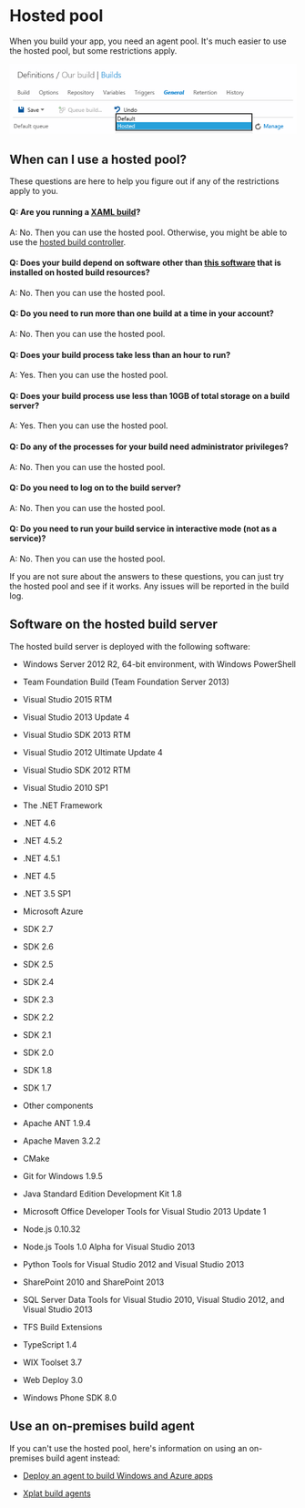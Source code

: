 <properties
	pageTitle="Hosted pool"
  description="Hosted pool"
  services="visual-studio-online"
  documentationCenter = ""
  authors="terryaustin"
  manager="terryaustin"
  editor="terryaustin" /> 


# Hosted pool





When you build your app, you need an agent pool. It's much easier to use the hosted pool, but some restrictions apply.







![Choose a queue connected to the hosted pool](./media/hosted-agent-pool/hosted-build-queue-selected-in-build-definition.png)





## When can I use a hosted pool?





These questions are here to help you figure out if any of the restrictions apply to you.





#### Q: Are you running a [XAML build](https://msdn.microsoft.com/en-us/library/ms181709%28v=vs.120%29.aspx)?





A: No. Then you can use the hosted pool. Otherwise, you might be able to use the [hosted build controller](hosted-build-controller-vs.md).





#### Q: Does your build depend on software other than [this software](hosted-agent-pool.md#software) that is installed on hosted build resources?





A: No. Then you can use the hosted pool.





#### Q: Do you need to run more than one build at a time in your account?





A: No. Then you can use the hosted pool.





#### Q: Does your build process take less than an hour to run?





A: Yes. Then you can use the hosted pool.





#### Q: Does your build process use less than 10GB of total storage on a build server?





A: Yes. Then you can use the hosted pool.





#### Q: Do any of the processes for your build need administrator privileges?





A: No. Then you can use the hosted pool.





#### Q: Do you need to log on to the build server?





A: No. Then you can use the hosted pool.





#### Q: Do you need to run your build service in interactive mode (not as a service)?





A: No. Then you can use the hosted pool.





If you are not sure about the answers to these questions, you can just try the hosted pool and see if it works. Any issues will be reported in the build log.













## Software on the hosted build server





The hosted build server is deployed with the following software:





- Windows Server 2012 R2, 64-bit environment, with Windows PowerShell

- Team Foundation Build (Team Foundation Server 2013)

- Visual Studio 2015 RTM

- Visual Studio 2013 Update 4

- Visual Studio SDK 2013 RTM

- Visual Studio 2012 Ultimate Update 4

- Visual Studio SDK 2012 RTM

- Visual Studio 2010 SP1

- The .NET Framework





 - .NET 4.6

 - .NET 4.5.2

 - .NET 4.5.1

 - .NET 4.5

 - .NET 3.5 SP1

- Microsoft Azure





 - SDK 2.7

 - SDK 2.6

 - SDK 2.5

 - SDK 2.4

 - SDK 2.3

 - SDK 2.2

 - SDK 2.1

 - SDK 2.0

 - SDK 1.8

 - SDK 1.7

- Other components





 - Apache ANT 1.9.4

 - Apache Maven 3.2.2

 - CMake

 - Git for Windows 1.9.5

 - Java Standard Edition Development Kit 1.8

 - Microsoft Office Developer Tools for Visual Studio 2013 Update 1

 - Node.js 0.10.32

 - Node.js Tools 1.0 Alpha for Visual Studio 2013

 - Python Tools for Visual Studio 2012 and Visual Studio 2013

 - SharePoint 2010 and SharePoint 2013

 - SQL Server Data Tools for Visual Studio 2010, Visual Studio 2012, and Visual Studio 2013

 - TFS Build Extensions

 - TypeScript 1.4

 - WIX Toolset 3.7

 - Web Deploy 3.0

 - Windows Phone SDK 8.0



## Use an on-premises build agent





If you can't use the hosted pool, here's information on using an on-premises build agent instead:





- [Deploy an agent to build Windows and Azure apps](https://msdn.microsoft.com/Library/vs/alm/Build/agents/windows)

- [Xplat build agents](https://msdn.microsoft.com/en-us/Library/vs/alm/Build/agents/xplat)


